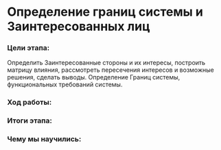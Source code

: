 # Определение границ системы и Заинтересованных лиц 

### Цели этапа: 
Определить Заинтересованные стороны и их интересы, построить матрицу влияния, рассмотреть пересечения интересов и возможные решения, сделать выводы.
Определение Границ системы, функциональных требований системы.

### Ход работы:

### Итоги этапа:

### Чему мы научились:
